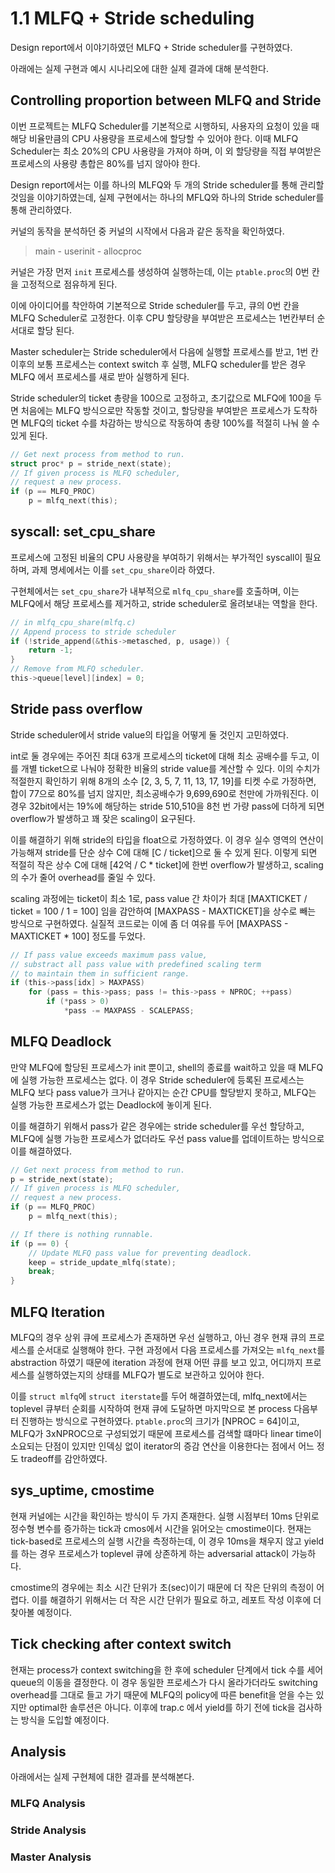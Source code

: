 # 1.1 MLFQ + Stride scheduling

Design report에서 이야기하였던 MLFQ + Stride scheduler를 구현하였다.

아래에는 실제 구현과 예시 시나리오에 대한 실제 결과에 대해 분석한다.

## Controlling proportion between MLFQ and Stride

이번 프로젝트는 MLFQ Scheduler를 기본적으로 시행하되, 사용자의 요청이 있을 때 해당 비율만큼의 CPU 사용량을 프로세스에 할당할 수 있어야 한다. 이때 MLFQ Scheduler는 최소 20%의 CPU 사용량을 가져야 하며, 이 외 할당량을 직접 부여받은 프로세스의 사용량 총합은 80%를 넘지 않아야 한다.

Design report에서는 이를 하나의 MLFQ와 두 개의 Stride scheduler를 통해 관리할 것임을 이야기하였는데, 실제 구현에서는 하나의 MFLQ와 하나의 Stride scheduler를 통해 관리하였다.

커널의 동작을 분석하던 중 커널의 시작에서 다음과 같은 동작을 확인하였다. 

> main - userinit - allocproc

커널은 가장 먼저 `init` 프로세스를 생성하여 실행하는데, 이는 `ptable.proc`의 0번 칸을 고정적으로 점유하게 된다.

이에 아이디어를 착안하여 기본적으로 Stride scheduler를 두고, 큐의 0번 칸을 MLFQ Scheduler로 고정한다. 이후 CPU 할당량을 부여받은 프로세스는 1번칸부터 순서대로 할당 된다.

Master scheduler는 Stride scheduler에서 다음에 실행할 프로세스를 받고, 1번 칸 이후의 보통 프로세스는 context switch 후 실행, MLFQ scheduler를 받은 경우 MLFQ 에서 프로세스를 새로 받아 실행하게 된다.

Stride scheduler의 ticket 총량을 100으로 고정하고, 초기값으로 MLFQ에 100을 두면 처음에는 MLFQ 방식으로만 작동할 것이고, 할당량을 부여받은 프로세스가 도착하면 MLFQ의 ticket 수를 차감하는 방식으로 작동하여 총량 100%를 적절히 나눠 쓸 수 있게 된다.

```c
// Get next process from method to run.
struct proc* p = stride_next(state);
// If given process is MLFQ scheduler,
// request a new process.
if (p == MLFQ_PROC)
    p = mlfq_next(this);
```

## syscall: set_cpu_share

프로세스에 고정된 비율의 CPU 사용량을 부여하기 위해서는 부가적인 syscall이 필요하며, 과제 명세에서는 이를 `set_cpu_share`이라 하였다.

구현체에서는 `set_cpu_share`가 내부적으로 `mlfq_cpu_share`를 호출하며, 이는 MLFQ에서 해당 프로세스를 제거하고, stride scheduler로 올려보내는 역할을 한다.

```c
// in mlfq_cpu_share(mlfq.c)
// Append process to stride scheduler
if (!stride_append(&this->metasched, p, usage)) {
    return -1;
}
// Remove from MLFQ scheduler.
this->queue[level][index] = 0;
```

## Stride pass overflow

Stride scheduler에서 stride value의 타입을 어떻게 둘 것인지 고민하였다. 

int로 둘 경우에는 주어진 최대 63개 프로세스의 ticket에 대해 최소 공배수를 두고, 이를 개별 ticket으로 나눠야 정확한 비율의 stride value를 계산할 수 있다. 이의 수치가 적절한지 확인하기 위해 8개의 소수 [2, 3, 5, 7, 11, 13, 17, 19]를 티켓 수로 가정하면, 합이 77으로 80%를 넘지 않지만, 최소공배수가 9,699,690로 천만에 가까워진다. 이 경우 32bit에서는 19%에 해당하는 stride 510,510을 8천 번 가량 pass에 더하게 되면 overflow가 발생하고 꽤 잦은 scaling이 요구된다.

이를 해결하기 위해 stride의 타입을 float으로 가정하였다. 이 경우 실수 영역의 연산이 가능해져 stride를 단순 상수 C에 대해 [C / ticket]으로 둘 수 있게 된다. 이렇게 되면 적절히 작은 상수 C에 대해 [42억 / C * ticket]에 한번 overflow가 발생하고, scaling의 수가 줄어 overhead를 줄일 수 있다.

scaling 과정에는 ticket이 최소 1로, pass value 간 차이가 최대 [MAXTICKET / ticket = 100 / 1 = 100] 임을 감안하여 [MAXPASS - MAXTICKET]을 상수로 빼는 방식으로 구현하였다. 실질적 코드로는 이에 좀 더 여유를 두어 [MAXPASS - MAXTICKET * 100] 정도를 두었다.

```c
// If pass value exceeds maximum pass value,
// substract all pass value with predefined scaling term
// to maintain them in sufficient range.
if (this->pass[idx] > MAXPASS)
    for (pass = this->pass; pass != this->pass + NPROC; ++pass)
        if (*pass > 0)
            *pass -= MAXPASS - SCALEPASS;
```

## MLFQ Deadlock

만약 MLFQ에 할당된 프로세스가 init 뿐이고, shell의 종료를 wait하고 있을 때 MLFQ에 실행 가능한 프로세스는 없다. 이 경우 Stride scheduler에 등록된 프로세스는 MLFQ 보다 pass value가 크거나 같아지는 순간 CPU를 할당받지 못하고, MLFQ는 실행 가능한 프로세스가 없는 Deadlock에 놓이게 된다.

이를 해결하기 위해서 pass가 같은 경우에는 stride scheduler를 우선 할당하고, MLFQ에 실행 가능한 프로세스가 없더라도 우선 pass value를 업데이트하는 방식으로 이를 해결하였다.

```c
// Get next process from method to run.
p = stride_next(state);
// If given process is MLFQ scheduler,
// request a new process.
if (p == MLFQ_PROC)
    p = mlfq_next(this);

// If there is nothing runnable.
if (p == 0) {
    // Update MLFQ pass value for preventing deadlock.
    keep = stride_update_mlfq(state);
    break;
}
```

## MLFQ Iteration

MLFQ의 경우 상위 큐에 프로세스가 존재하면 우선 실행하고, 아닌 경우 현재 큐의 프로세스를 순서대로 실행해야 한다. 구현 과정에서 다음 프로세스를 가져오는 `mlfq_next`를 abstraction 하였기 때문에 iteration 과정에 현재 어떤 큐를 보고 있고, 어디까지 프로세스를 실행하였는지의 상태를 MLFQ가 별도로 보관하고 있어야 한다.

이를 `struct mlfq`에 `struct iterstate`를 두어 해결하였는데, mlfq_next에서는 toplevel 큐부터 순회를 시작하여 현재 큐에 도달하면 마지막으로 본 process 다음부터 진행하는 방식으로 구현하였다. `ptable.proc`의 크기가 [NPROC = 64]이고, MLFQ가 3xNPROC으로 구성되었기 때문에 프로세스를 검색할 떄마다 linear time이 소요되는 단점이 있지만 인덱싱 없이 iterator의 증감 연산을 이용한다는 점에서 어느 정도 tradeoff를 감안하였다.

## sys_uptime, cmostime

현재 커널에는 시간을 확인하는 방식이 두 가지 존재한다. 실행 시점부터 10ms 단위로 정수형 변수를 증가하는 tick과 cmos에서 시간을 읽어오는 cmostime이다. 현재는 tick-based로 프로세스의 실행 시간을 측정하는데, 이 경우 10ms을 채우지 않고 yield를 하는 경우 프로세스가 toplevel 큐에 상존하게 하는 adversarial attack이 가능하다.

cmostime의 경우에는 최소 시간 단위가 초(sec)이기 때문에 더 작은 단위의 측정이 어렵다. 이를 해결하기 위해서는 더 작은 시간 단위가 필요로 하고, 레포트 작성 이후에 더 찾아볼 예정이다.

## Tick checking after context switch

현재는 process가 context switching을 한 후에 scheduler 단계에서 tick 수를 세어 queue의 이동을 결정한다. 이 경우 동일한 프로세스가 다시 올라가더라도 switching overhead를 그대로 들고 가기 때문에 MLFQ의 policy에 따른 benefit을 얻을 수는 있지만 optimal한 솔루션은 아니다. 이후에 trap.c 에서 yield를 하기 전에 tick을 검사하는 방식을 도입할 예정이다.

## Analysis

아래에서는 실제 구현체에 대한 결과를 분석해본다.

### MLFQ Analysis


### Stride Analysis


### Master Analysis
